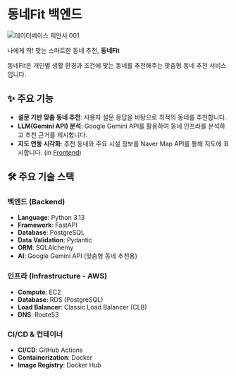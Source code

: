 # 동네Fit 백엔드
![데이터베이스 제안서 001](https://github.com/user-attachments/assets/68106c71-2a8c-4946-b1c8-dd8a1f7e2dff)


나에게 딱! 맞는 스마트한 동네 추천, **동네Fit**

동네Fit은 개인별 생활 환경과 조건에 맞는 동네를 추천해주는 맞춤형 동네 추천 서비스입니다.

## ✨ 주요 기능
-   **설문 기반 맞춤 동네 추천**: 사용자 설문 응답을 바탕으로 최적의 동네를 추천합니다.
-   **LLM(Gemini API) 분석**: Google Gemini API를 활용하여 동네 인프라를 분석하고 추천 근거를 제시합니다.
-   **지도 연동 시각화**: 추천 동네와 주요 시설 정보를 Naver Map API를 통해 지도에 표시합니다. (in [Frontend](https://github.com/TownFit/frontend))

## 🛠️ 주요 기술 스택
### 벡엔드 (Backend)
*   **Language**: Python 3.13
*   **Framework**: FastAPI
*   **Database**: PostgreSQL
*   **Data Validation**: Pydantic
*   **ORM**: SQLAlchemy
*   **AI**: Google Gemini API (맞춤형 동네 추천용)

### 인프라 (Infrastructure - AWS)
*   **Compute**: EC2
*   **Database**: RDS (PostgreSQL)
*   **Load Balancer**: Classic Load Balancer (CLB)
*   **DNS**: Route53

### CI/CD & 컨테이너
*   **CI/CD**: GitHub Actions
*   **Containerization**: Docker
*   **Image Registry**: Docker Hub

